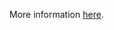 More information [here](https://docs.bridgecrew.io/docs/ensure-integrity-monitoring-for-shielded-gke-nodes-is-enabled).
